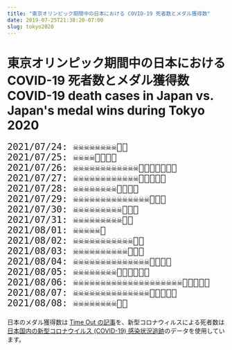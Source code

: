 ```yaml
---
title: "東京オリンピック期間中の日本における COVID-19 死者数とメダル獲得数"
date: 2019-07-25T21:38:20-07:00
slug: tokyo2020
---
```

<h1>
<div class="ja">東京オリンピック期間中の日本における COVID-19 死者数とメダル獲得数</div>
<div class="en alt">COVID-19 death cases in Japan vs. Japan's medal wins during Tokyo 2020</div>
</h1>

<pre style="font-size:150%">
2021/07/24: ☠️☠️☠️☠️☠️☠️☠️☠️🥇🥈
2021/07/25: ☠️☠️☠️☠️🥇🥇🥇🥇
2021/07/26: ☠️☠️☠️☠️☠️☠️☠️☠️☠️☠️☠️☠️🥇🥇🥇🥈🥉🥉🥉
2021/07/27: ☠️☠️☠️☠️☠️☠️☠️☠️☠️☠️☠️☠️🥇🥇🥈🥉🥉
2021/07/28: ☠️☠️☠️☠️☠️☠️☠️☠️🥇🥇🥇🥈
2021/07/29: ☠️☠️☠️☠️☠️☠️☠️☠️☠️☠️☠️☠️☠️☠️🥇🥇🥉
2021/07/30: ☠️☠️☠️☠️☠️☠️☠️☠️☠️🥇🥇🥉
2021/07/31: ☠️☠️☠️☠️☠️☠️☠️☠️☠️🥈🥉
2021/08/01: ☠️☠️☠️☠️☠️🥉
2021/08/02: ☠️☠️☠️☠️☠️☠️☠️☠️☠️☠️☠️🥈🥉
2021/08/03: ☠️☠️☠️☠️☠️☠️☠️☠️☠️☠️🥇🥇🥉
2021/08/04: ☠️☠️☠️☠️☠️☠️☠️☠️☠️☠️☠️☠️☠️☠️🥇🥇🥈🥉
2021/08/05: ☠️☠️☠️☠️☠️☠️☠️☠️🥇🥈🥈🥈🥉🥉
2021/08/06: ☠️☠️☠️☠️☠️☠️☠️☠️☠️☠️☠️☠️☠️☠️☠️☠️☠️☠️☠️☠️🥇🥇🥈🥉🥉
2021/08/07: ☠️☠️☠️☠️☠️☠️☠️☠️☠️☠️☠️☠️☠️☠️🥇🥇🥇🥈🥉
2021/08/08: ☠️☠️☠️☠️☠️☠️☠️☠️🥈🥈
</pre>

日本のメダル獲得数は [Time Out の記事](https://www.timeout.com/tokyo/things-to-do/live-updates-japans-medal-tally-at-the-tokyo-2020-olympics)を、新型コロナウィルスによる死者数は[日本国内の新型コロナウイルス (COVID-19) 感染状況追跡](https://covid19japan.com/)のデータを使用しています。